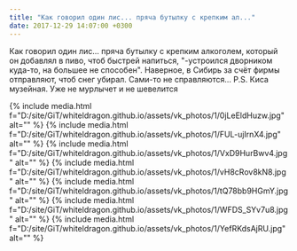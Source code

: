 ```yaml
---
title: "Как говорил один лис... пряча бутылку с крепким ал..."
date: 2017-12-29 14:07:00 +0300
---
```


Как говорил один лис... пряча бутылку с крепким алкоголем, который он добавлял в пиво, чтоб быстрей напиться, "-устроился дворником куда-то, на большее не способен". Наверное, в Сибирь за счёт фирмы отправляют, чтоб снег убирал. Сами-то не справляются...
P.S. Киса музейная. Уже не мурлычет и не шевелится


{% include media.html f="D:/site/GiT/whiteldragon.github.io/assets/vk_photos/1/0jLeEldHuzw.jpg" alt="" %}
{% include media.html f="D:/site/GiT/whiteldragon.github.io/assets/vk_photos/1/FUL-ujIrnX4.jpg" alt="" %}
{% include media.html f="D:/site/GiT/whiteldragon.github.io/assets/vk_photos/1/VxD9HurBwv4.jpg" alt="" %}
{% include media.html f="D:/site/GiT/whiteldragon.github.io/assets/vk_photos/1/vH8cRov8kN8.jpg" alt="" %}
{% include media.html f="D:/site/GiT/whiteldragon.github.io/assets/vk_photos/1/tQ78bb9HGmY.jpg" alt="" %}
{% include media.html f="D:/site/GiT/whiteldragon.github.io/assets/vk_photos/1/WFDS_SYv7u8.jpg" alt="" %}
{% include media.html f="D:/site/GiT/whiteldragon.github.io/assets/vk_photos/1/YefRKdsAjRU.jpg" alt="" %}
